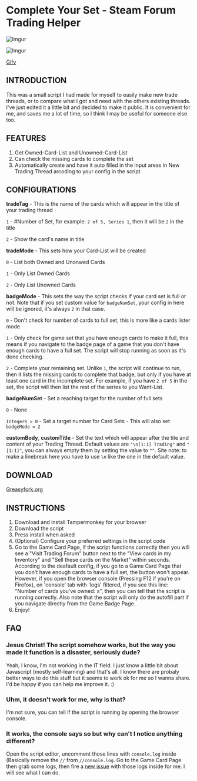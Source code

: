 # Complete Your Set - Steam Forum Trading Helper

![Imgur](https://i.imgur.com/3OVdN7C.png)

![Imgur](https://i.imgur.com/vvai5fT.png)

[Gifv](https://i.imgur.com/p0KjMiD.gifv)

## INTRODUCTION

This was a small script I had made for myself to easily make new trade threads, or to compare what I got and need with the others existing threads. I've just edited it a little bit and decided to make it public. It is convenient for me, and saves me a lot of time, so I think I may be useful for someone else too.

## FEATURES

1. Get Owned-Card-List and Unowned-Card-List
2. Can check the missing cards to complete the set
3. Automatically create and have it auto filled in the input areas in New Trading Thread arcoding to your config in the script

## CONFIGURATIONS

**tradeTag** - This is the name of the cards which will appear in the title of your trading thread

   `1` - #Number of Set, for example: `2 of 5, Series 1`, then it will be `2` in the title

   `2` - Show the card's name in title

**tradeMode** - This sets how your Card-List will be created

`0` - List both Owned and Unonwed Cards

`1` - Only List Owned Cards

`2` - Only List Unowned Cards

**badgeMode** - This sets the way the script checks if your card set is full or not. Note that if you set custom value for `badgeNumSet`, your config in here will be ignored, it's always `2` in that case.

`0` - Don't check for number of cards to full set, this is more like a cards lister mode

`1` - Only check for game set that you have enough cards to make it full, this means if you navigate to the badge page of a game that you don't have enough cards to have a full set. The script will stop running as soon as it's done checking.

`2` - Complete your remaining set. Unlike `1`, the script will continue to run, then it lists the missing cards to complete that badge, but only if you have at least one card in the incomplete set. For example, if you have `2 of 5` in the set, the script will then list the rest of the series to you Want-List.

**badgeNumSet** - Set a reaching target for the number of full sets

`0` - None

`Integers > 0` - Set a target number for Card Sets - This will also set `badgeMode = 2`

**customBody**, **customTitle** - Set the text which will appear after the tite and content of your Trading Thread. Default values are `"\n[1:1] Trading"` and `" [1:1]"`, you can always empty them by setting the value to `""`. Site note: to make a linebreak here you have to use `\n` like the one in the default value.

## DOWNLOAD

[Greasyfork.org](https://greasyfork.org/en/scripts/368518-complete-your-set-steam-forum-trading-helper)

## INSTRUCTIONS

 1. Download and install Tampermonkey for your browser
 2. Download the script
 3. Press install when asked
 4. (Optional) Configure your preferred settings in the script code
 5. Go to the Game Card Page, if the script functions correctly then you will see a "Visit Trading Forum" button next to the "View cards in my Inventory" and "Sell these cards on the Market" within seconds. According to the deafault config, if you go to a Game Card Page that you don't have enough cards to have a full set, the button won't appear. However, if you open the browser console (Pressing F12 if you're on Firefox), on 'console' tab with 'logs' filtered, if you see this line: "Number of cards you've owned: x", then you can tell that the script is running correctly. Also note that the script will only do the autofill part if you navigate directly from the Game Badge Page.
 6. Enjoy!

## FAQ

### Jesus Christ! The script somehow works, but the way you made it function is a disaster, seriously dude?

Yeah, I know, I'm not working in the IT field. I just know a little bit about Javascript (mostly self-learning) and that's all. I know there are probaly better ways to do this stuff but it seems to work ok for me so I wanna share. I'd be happy if you can help me improve it. :)

### Uhm, it doesn't work for me, why is that?

I'm not sure, you can tell if the script is running by opening the browser console.

### It works, the console says so but why can't I notice anything different?

Open the script editor, uncomment those lines with `console.log` inside (Basically remove the `//` from `//console.log`. Go to the Game Card Page then grab some logs, then fire a [new issue](https://github.com/tkhquang/userscripts/issues/new) with those logs inside for me. I will see what I can do.

